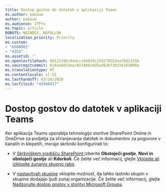 ```yaml
---
title: Dostop gostov do datotek v aplikaciji Teams
ms.author: pebaum
author: pebaum
ms.audience: ITPro
ms.topic: article
ROBOTS: NOINDEX, NOFOLLOW
localization_priority: Priority
ms.custom:
- "6500001"
- "4353"
ms.assetid: ''
ms.openlocfilehash: 9912219bc9adccc04919c25d278553ea76d2335b
ms.sourcegitcommit: 018aadd53eac92248bc6d5ad63b739216103090a
ms.translationtype: HT
ms.contentlocale: sl-SI
ms.lasthandoff: 03/24/2020
ms.locfileid: "42940417"
---
```

# <a name="guest-access-to-teams-files"></a>Dostop gostov do datotek v aplikaciji Teams

Ker aplikacija Teams uporablja tehnologijo storitve SharePoint Online in OneDrive za podjetja za shranjevanje datotek in dokumentov za pogovore v kanalih in klepetih, morajo skrbniki konfigurirati to:

- V [Skrbniškem središču SharePoint ](https://admin.microsoft.com/sharepoint?page=sharing&modern=true) izberite **Obstoječi gostje**, **Novi in obstoječi gostje** ali **Kdorkoli**. Če želite več informacij, glejte [Vklopite ali izklopite zunanjo skupno rabo](https://docs.microsoft.com/sharepoint/turn-external-sharing-on-or-off).

- V [nastavitvah skupine](https://admin.microsoft.com/Adminportal/Home?source=applauncher#/SettingsMultiPivot/:/Settings/L1/O365Groups) vklopite možnost, da lahko lastniki skupin v skupine dodajajo ljudi zunaj organizacije. Če želite več informacij, glejte [Nadzorujte dostop gostov v storitvi Microsoft Groups](https://docs.microsoft.com/microsoftteams/teams-dependencies#control-guest-access-in-office-365-groups).
